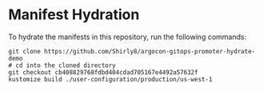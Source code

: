 # Manifest Hydration

To hydrate the manifests in this repository, run the following commands:

```shell
git clone https://github.com/Shirly8/argocon-gitops-promoter-hydrate-demo
# cd into the cloned directory
git checkout cb408829768fdbd404cdad705167e4492a57632f
kustomize build ./user-configuration/production/us-west-1
```
